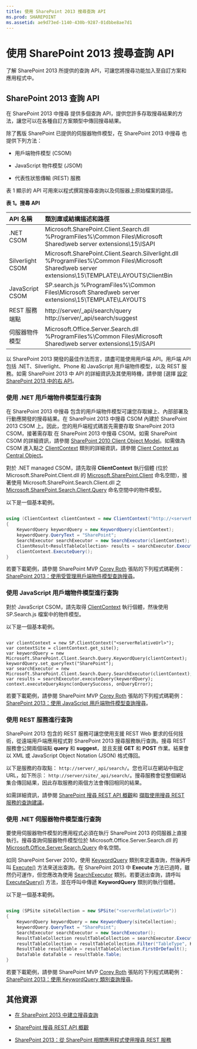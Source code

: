 ```yaml
---
title: 使用 SharePoint 2013 搜尋查詢 API
ms.prod: SHAREPOINT
ms.assetid: ae9d73ed-1140-430b-9287-01dbbe8ae7d1
---
```




# 使用 SharePoint 2013 搜尋查詢 API
了解 SharePoint 2013 所提供的查詢 API，可讓您將搜尋功能加入至自訂方案和應用程式中。 
## SharePoint 2013 查詢 API
<a name="bk_QueryAPIs"> </a>

在 SharePoint 2013 中搜尋 提供多個查詢 API，提供您許多存取搜尋結果的方法，讓您可以在各種自訂方案類型中傳回搜尋結果。
  
    
    
除了舊版 SharePoint 已提供的伺服器物件模型，在 SharePoint 2013 中搜尋 也提供下列方法：
  
    
    

- 用戶端物件模型 (CSOM)
    
  
- JavaScript 物件模型 (JSOM)
    
  
- 代表性狀態傳輸 (REST) 服務
    
  
表 1 顯示的 API 可用來以程式撰寫搜尋查詢以及伺服器上原始檔案的路徑。
  
    
    

**表 1。搜尋 API**


|**API 名稱**|**類別庫或結構描述和路徑**|
|:-----|:-----|
|.NET CSOM  <br/> |Microsoft.SharePoint.Client.Search.dll          %ProgramFiles%\\Common Files\\Microsoft Shared\\web server extensions\\15\\ISAPI  <br/> |
|Silverlight CSOM  <br/> |Microsoft.SharePoint.Client.Search.Silverlight.dll          %ProgramFiles%\\Common Files\\Microsoft Shared\\web server extensions\\15\\TEMPLATE\\LAYOUTS\\ClientBin  <br/> |
|JavaScript CSOM  <br/> |SP.search.js          %ProgramFiles%\\Common Files\\Microsoft Shared\\web server extensions\\15\\TEMPLATE\\LAYOUTS  <br/> |
|REST 服務端點  <br/> |http://server/_api/search/query          http://server/_api/search/suggest  <br/> |
|伺服器物件模型  <br/> |Microsoft.Office.Server.Search.dll          %ProgramFiles%\\Common Files\\Microsoft Shared\\web server extensions\\15\\ISAPI  <br/> |
   
以 SharePoint 2013 開發的最佳作法而言，請盡可能使用用戶端 API。用戶端 API 包括 .NET、Silverlight、Phone 和 JavaScript 用戶端物件模型，以及 REST 服務。如需 SharePoint 2013 中 API 的詳細資訊及其使用時機，請參閱 [選擇 [設定 SharePoint 2013 中的右 API](choose-the-right-api-set-in-sharepoint-2013.md)。
  
    
    

### 使用 .NET 用戶端物件模型進行查詢
<a name="bk_QueryNETcsom"> </a>

在 SharePoint 2013 中搜尋 包含的用戶端物件模型可讓您存取線上、內部部署及行動應開發的搜尋結果。在 SharePoint 2013 中搜尋 CSOM 內建於 SharePoint 2013 CSOM 上。因此，您的用戶端程式碼首先需要存取 SharePoint 2013 CSOM，接著需存取 在 SharePoint 2013 中搜尋 CSOM。如需 SharePoint CSOM 的詳細資訊，請參閱  [SharePoint 2010 Client Object Model](http://msdn.microsoft.com/library/8c086b11-2b8b-41ec-82ae-cd4fef0aeac6%28Office.15%29.aspx)。如需做為 CSOM 進入點之  [ClientContext](https://msdn.microsoft.com/library/Microsoft.SharePoint.Client.ClientContext.aspx) 類別的詳細資訊，請參閱 [Client Context as Central Object](http://msdn.microsoft.com/library/6299f0df-ab4c-40e6-b709-ec80271c99b3%28Office.15%29.aspx)。
  
    
    
對於 .NET managed CSOM，請先取得 **ClientContext** 執行個體 (位於 Microsoft.SharePoint.Client.dll 的 [Microsoft.SharePoint.Client](https://msdn.microsoft.com/library/Microsoft.SharePoint.Client.aspx) 命名空間)，接著使用 Microsoft.SharePoint.Search.Client.dll 之 [Microsoft.SharePoint.Search.Client.Query](https://msdn.microsoft.com/library/Microsoft.SharePoint.Search.Client.Query.aspx) 命名空間中的物件模型。
  
    
    
以下是一個基本範例。
  
    
    



```cs

using (ClientContext clientContext = new ClientContext("http://<serverName>/sites/<siteCollectionPath>"))
{
    KeywordQuery keywordQuery = new KeywordQuery(clientContext);
    keywordQuery.QueryText = "SharePoint";
    SearchExecutor searchExecutor = new SearchExecutor(clientContext);
    ClientResult<ResultTableCollection> results = searchExecutor.ExecuteQuery(keywordQuery);
    clientContext.ExecuteQuery();
}
```

若要下載範例，請參閱 SharePoint MVP  [Corey Roth](http://mvp.microsoft.com/zh-tw/mvp/Corey%20Roth-4029260) 張貼的下列程式碼範例： [SharePoint 2013：使用受管理用戶端物件模型查詢搜尋](http://code.msdn.microsoft.com/Query-Search-with-the-649f1bc1)。
  
    
    

### 使用 JavaScript 用戶端物件模型進行查詢
<a name="bk_QueryJSOM"> </a>

對於 JavaScript CSOM，請先取得  [ClientContext](https://msdn.microsoft.com/library/Microsoft.SharePoint.Client.ClientContext.aspx) 執行個體，然後使用 SP.Search.js 檔案中的物件模型。
  
    
    
以下是一個基本範例。
  
    
    



```

var clientContext = new SP.ClientContext("<serverRelativeUrl>");
var contextSite = clientContext.get_site();
var keywordQuery = new Microsoft.SharePoint.Client.Search.Query.KeywordQuery(clientContext); 
keywordQuery.set_queryText("SharePoint"); 
var searchExecutor = new Microsoft.SharePoint.Client.Search.Query.SearchExecutor(clientContext);  
var results = searchExecutor.executeQuery(keywordQuery); 
context.executeQueryAsync(onQuerySuccess, onQueryError);
```

若要下載範例，請參閱 SharePoint MVP  [Corey Roth](http://mvp.microsoft.com/zh-tw/mvp/Corey%20Roth-4029260) 張貼的下列程式碼範例： [SharePoint 2013：使用 JavaScript 用戶端物件模型查詢搜尋](http://code.msdn.microsoft.com/SharePoint-2013-Querying-a629b53b)。
  
    
    

### 使用 REST 服務進行查詢
<a name="bk_QueryREST"> </a>

SharePoint 2013 包含的 REST 服務可讓您使用支援 REST Web 要求的任何技術，從遠端用戶端應用程式對 SharePoint 2013 搜尋服務執行查詢。搜尋 REST 服務會公開兩個端點 **query** 和 **suggest**，並且支援 **GET** 和 **POST** 作業。結果會以 XML 或 JavaScript Object Notation (JSON) 格式傳回。
  
    
    
以下是服務的存取點： `http://server/_api/search/`。您也可以在網站中指定 URL，如下所示： `http://server/site/_api/search/`。搜尋服務會從整個網站集合傳回結果，因此存取服務的兩個方法會傳回相同的結果。
  
    
    
如需詳細資訊，請參閱  [SharePoint 搜尋 REST API 概觀](sharepoint-search-rest-api-overview.md)和 [擷取使用搜尋 REST 服務的查詢建議](retrieving-query-suggestions-using-the-search-rest-service.md)。
  
    
    

### 使用 .NET 伺服器物件模型進行查詢
<a name="bk_QuerySOM"> </a>

要使用伺服器物件模型的應用程式必須在執行 SharePoint 2013 的伺服器上直接執行。搜尋查詢伺服器物件模型位於 Microsoft.Office.Server.Search.dll 的  [Microsoft.Office.Server.Search.Query](https://msdn.microsoft.com/library/Microsoft.Office.Server.Search.Query.aspx) 命名空間。
  
    
    
如同 SharePoint Server 2010，使用  [KeywordQuery](https://msdn.microsoft.com/library/Microsoft.Office.Server.Search.KeywordQuery.aspx) 類別來定義查詢，然後再呼叫 [Execute()](https://msdn.microsoft.com/library/Microsoft.Office.Server.Search.Query.Query.Execute.aspx) 方法來送出查詢。在 SharePoint 2013 中 **Execute** 方法已過時，雖然仍可運作，但您應改為使用 [SearchExecutor](https://msdn.microsoft.com/library/Microsoft.Office.Server.Search.Query.SearchExecutor.aspx) 類別。若要送出查詢，請呼叫 [ExecuteQuery()](https://msdn.microsoft.com/library/Microsoft.Office.Server.Search.Query.SearchExecutor.ExecuteQuery.aspx) 方法，並在呼叫中傳遞 **KeywordQuery** 類別的執行個體。
  
    
    
以下是一個基本範例。
  
    
    



```cs

using (SPSite siteCollection = new SPSite("<serverRelativeUrl>"))
{
    KeywordQuery keywordQuery = new KeywordQuery(siteCollection);
    keywordQuery.QueryText = "SharePoint";
    SearchExecutor searchExecutor = new SearchExecutor(); 
    ResultTableCollection resultTableCollection = searchExecutor.ExecuteQuery(keywordQuery); 
    resultTableCollection = resultTableCollection.Filter("TableType", KnownTableTypes.RelevantResults); 
    ResultTable resultTable = resultTableCollection.FirstOrDefault(); 
    DataTable dataTable = resultTable.Table; 
}
```

若要下載範例，請參閱 SharePoint MVP  [Corey Roth](http://mvp.microsoft.com/zh-tw/mvp/Corey%20Roth-4029260) 張貼的下列程式碼範例： [SharePoint 2013：使用 KeywordQuery 類別查詢搜尋](http://code.msdn.microsoft.com/Query-Search-with-the-372139b5)。
  
    
    

## 其他資源
<a name="bk_addresources"> </a>


-  [在 SharePoint 2013 中建立搜尋查詢](building-search-queries-in-sharepoint-2013.md)
    
  
-  [SharePoint 搜尋 REST API 概觀](sharepoint-search-rest-api-overview.md)
    
  
-  [SharePoint 2013：從 SharePoint 相關應用程式使用搜尋 REST 服務](http://code.msdn.microsoft.com/sharepoint/SharePoint-2013-Perform-a-1bf3e87d)
    
  

  
    
    
